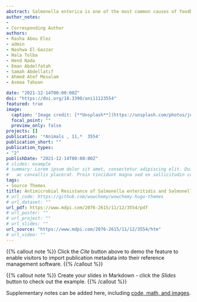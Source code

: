 ```yaml
---
abstract: Salmonella enterica is one of the most common causes of foodborne illness worldwide. Contaminated poultry products, especially meat and eggs are the main sources of human salmonellosis. Thus, the aim of the present study was to determine prevalence, antimicrobial resistance profiles, virulence, and resistance genes of Salmonella Enteritidis (S. enteritidis) and Salmonella Typhimurium (S. Typhimurium) isolated from laying hens, table eggs, and humans, in Sharkia Governorate, Egypt. The antimicrobial activity of Biosynthesized Silver Nanoparticles (AgNPs) was also evaluated. Salmonella spp. were found in 19.3% of tested samples with laying hens having the highest isolation rate (33.1%). S. Enteritidis) (5.8%), and S. Typhimurium (2.8%) were the dominant serotypes. All isolates were ampicillin resistant (100%); however, none of the isolates were meropenem resistant. Multidrug-resistant (MDR) was detected in 83.8% of the isolates with a multiple antibiotic resistance index of 0.21 to 0.57. Most isolates (81.1%) had at least three virulence genes (sopB, stn, and hilA) and none of the isolates harbored the pefA gene; four resistance genes (blaTEM, tetA, nfsA, and nfsB) were detected in 56.8% of the examined isolates. The AgNPs biosynthesized by Aspergillus niveus exhibit an absorption peak at 420 nm with an average size of 27 nm. AgNPs had a minimum inhibitory concentration of 5 µg/mL against S. enteritidis and S. typhimurium isolates and a minimum bactericidal concentration of 6 and 8 µg/mL against S. enteritidis and S. typhimurium isolates, respectively. The bacterial growth and gene expression of S. enteritidis and S. typhimurium isolates treated with AgNPs were gradually decreased as storage time was increased. In conclusion, this study indicates that S. enteritidis and S. typhimurium isolated from laying hens, table eggs, and humans exhibits resistance to multiple antimicrobial classes. The biosynthesized AgNPs showed potential antimicrobial activity against MDR S. enteritidis and S. typhimurium isolates. However, studies to assess the antimicrobial effectiveness of the biosynthesized AgNPs in laying hen farms are warranted. 
author_notes:
- 
- Corresponding Author
authors:
- Rasha Abou Elez
- admin
- Nashwa El-Gazzar
- Hala Tolba
- Hend Nada
- Eman Abdelfatah
- Samah Abdellatif
- Ahmed Atef Mesalam
- Asmaa Tahoun

date: "2021-12-14T00:00:00Z"
doi: "https://doi.org/10.3390/ani11123554"
featured: true
image:
  caption: 'Image credit: [**Unsplash**](https://unsplash.com/photos/jdD8gXaTZsc)'
  focal_point: ""
  preview_only: false
projects: []
publication: '*Animals , 11,*  3554'
publication_short: ""
publication_types:
- "2"
publishDate: "2021-12-14T00:00:00Z"
# slides: example
# summary: Lorem ipsum dolor sit amet, consectetur adipiscing elit. Duis posuere tellus
#   ac convallis placerat. Proin tincidunt magna sed ex sollicitudin condimentum.
tags:
- Source Themes
title: Antimicrobial Resistance of Salmonella enteritidis and Salmonella typhimurium Isolated from Laying Hens, Table Eggs, and Humans with Respect to Antimicrobial Activity of Biosynthesized Silver Nanoparticles
# url_code: https://github.com/wowchemy/wowchemy-hugo-themes
# url_dataset: ""
url_pdf: https://www.mdpi.com/2076-2615/11/12/3554/pdf
# url_poster: ""
# url_project: ""
# url_slides: ""
url_source: "https://www.mdpi.com/2076-2615/11/12/3554/htm"
# url_video: ""
---
```


{{% callout note %}}
Click the *Cite* button above to demo the feature to enable visitors to import publication metadata into their reference management software.
{{% /callout %}}

{{% callout note %}}
Create your slides in Markdown - click the *Slides* button to check out the example.
{{% /callout %}}

Supplementary notes can be added here, including [code, math, and images](https://wowchemy.com/docs/writing-markdown-latex/).
